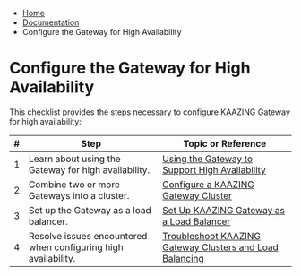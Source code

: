 -   [Home](../../index.md)
-   [Documentation](../index.md)
-   Configure the Gateway for High Availability

Configure the Gateway for High Availability
=============================================================================================

This checklist provides the steps necessary to configure KAAZING Gateway for high availability:

| \#  | Step                                                           | Topic or Reference                                                                              |
|-----|----------------------------------------------------------------|-------------------------------------------------------------------------------------------------|
| 1   | Learn about using the Gateway for high availability.        | [Using the Gateway to Support High Availability](u_high_availability.md)                                  |
| 2   | Combine two or more Gateways into a cluster.                   | [Configure a KAAZING Gateway Cluster](p_high_availability_cluster.md)                                   |
| 3   | Set up the Gateway as a load balancer.                      | [Set Up KAAZING Gateway as a Load Balancer](p_high_availability_loadbalance.md)                         |
| 4   | Resolve issues encountered when configuring high availability. | [Troubleshoot KAAZING Gateway Clusters and Load Balancing](../troubleshooting/p_troubleshoot_high_availability.md) |


